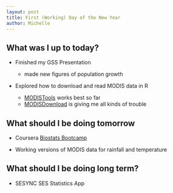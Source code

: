 ```yaml
---
layout: post
title: First (Working) Day of the New Year
author: Michelle
---
```


## What was I up to today?

* Finished my GSS Presentation
  + made new figures of population growth
  
* Explored how to download and read MODIS data in R
  + [MODISTools](https://github.com/seantuck12/MODISTools/) works best so far
  + [MODISDownload](http://r-gis.net/?q=ModisDownload) is giving me all kinds of     trouble

## What should I be doing tomorrow

* Coursera [Biostats Bootcamp](https://www.coursera.org/learn/biostatistics)

* Working versions of MODIS data for rainfall and temperature

## What should I be doing long term?

* SESYNC SES Statistics App

<i class="fa fa-code" style="color:pink"> </i>




